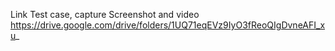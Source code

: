 Link Test case, capture Screenshot and video
https://drive.google.com/drive/folders/1UQ71eqEVz9IyO3fReoQIgDvneAFI_xu_
